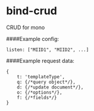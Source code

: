bind-crud
=========

CRUD for mono

####Example config:
```
listen: ["MIID1", "MIID2", ...]
```

####Example request data:
```
{
    t: 'templateType',
    q: {/*query object*/},
    d: {/*update document*/},
    o: {/*options*/},
    f: {/*fields*/}
}
```
